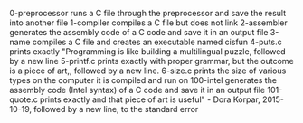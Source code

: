 0-preprocessor runs a C file through the preprocessor and save the result into another file
1-compiler compiles a C file but does not link
2-assembler generates the assembly code of a C code and save it in an output file
3-name compiles a C file and creates an executable named cisfun
4-puts.c prints exactly "Programming is like building a multilingual puzzle, followed by a new line
5-printf.c  prints exactly with proper grammar, but the outcome is a piece of art,, followed by a new line.
6-size.c prints the size of various types on the computer it is compiled and run on
100-intel generates the assembly code (Intel syntax) of a C code and save it in an output file
101-quote.c  prints exactly and that piece of art is useful" - Dora Korpar, 2015-10-19, followed by a new line, to the standard error
